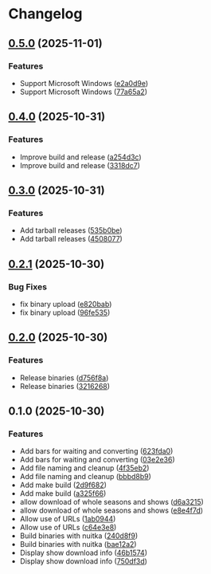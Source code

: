 # Changelog

## [0.5.0](https://github.com/liger1978/pget_iplayer/compare/v0.4.0...v0.5.0) (2025-11-01)


### Features

* Support Microsoft Windows ([e2a0d9e](https://github.com/liger1978/pget_iplayer/commit/e2a0d9ed73fb3bab2f4b44e3ba2362ca5e461d1d))
* Support Microsoft Windows ([77a65a2](https://github.com/liger1978/pget_iplayer/commit/77a65a2bfcff5cae8f838e9e6e97b7251c67ed54))

## [0.4.0](https://github.com/liger1978/pget_iplayer/compare/v0.3.0...v0.4.0) (2025-10-31)


### Features

* Improve build and release ([a254d3c](https://github.com/liger1978/pget_iplayer/commit/a254d3c41887215f74328f9e7a6a16a7c947fd55))
* Improve build and release ([3318dc7](https://github.com/liger1978/pget_iplayer/commit/3318dc72a74554ac091e362801942933666e4bef))

## [0.3.0](https://github.com/liger1978/pget_iplayer/compare/v0.2.1...v0.3.0) (2025-10-31)


### Features

* Add tarball releases ([535b0be](https://github.com/liger1978/pget_iplayer/commit/535b0be97548d192b44508b8624e0dcf9ef59656))
* Add tarball releases ([4508077](https://github.com/liger1978/pget_iplayer/commit/45080779c7c0c4a744098966a19ab10dfd4d944f))

## [0.2.1](https://github.com/liger1978/pget_iplayer/compare/v0.2.0...v0.2.1) (2025-10-30)


### Bug Fixes

* fix binary upload ([e820bab](https://github.com/liger1978/pget_iplayer/commit/e820babaacef2fcf1c74384e8ee3c4d03f8b631a))
* fix binary upload ([96fe535](https://github.com/liger1978/pget_iplayer/commit/96fe53537d985cb00d76d675d7f31861ad833bec))

## [0.2.0](https://github.com/liger1978/pget_iplayer/compare/v0.1.0...v0.2.0) (2025-10-30)


### Features

* Release binaries ([d756f8a](https://github.com/liger1978/pget_iplayer/commit/d756f8add7a0d47a1eba72ec231acc9b97665a85))
* Release binaries ([3216268](https://github.com/liger1978/pget_iplayer/commit/32162681ad4ab31d3f927cfe2a98875426768531))

## 0.1.0 (2025-10-30)


### Features

* Add bars for waiting and converting ([623fda0](https://github.com/liger1978/pget_iplayer/commit/623fda098aad51d2f02c9fd2c733530c0d03fba0))
* Add bars for waiting and converting ([03e2e36](https://github.com/liger1978/pget_iplayer/commit/03e2e3694fa032d3b89cdc3b0a1efc51e9d53faa))
* Add file naming and cleanup ([4f35eb2](https://github.com/liger1978/pget_iplayer/commit/4f35eb277344fbb4c4566c73ac85085c334f82b6))
* Add file naming and cleanup ([bbbd8b9](https://github.com/liger1978/pget_iplayer/commit/bbbd8b91ae30a897d636f159c3aab7fda3a8e368))
* Add make build ([2d9f682](https://github.com/liger1978/pget_iplayer/commit/2d9f682fe7afed21f31ac5cd7f5b93dbd083f6c8))
* Add make build ([a325f66](https://github.com/liger1978/pget_iplayer/commit/a325f66afffba06891e0d3989b18833e6aea701f))
* allow download of whole seasons and shows ([d6a3215](https://github.com/liger1978/pget_iplayer/commit/d6a32157fc46f3104e835f1beb2a5604b9cd2c0e))
* allow download of whole seasons and shows ([e8e4f7d](https://github.com/liger1978/pget_iplayer/commit/e8e4f7d6786543fcafbc2cedbf8f2cbf0f1b7995))
* Allow use of URLs ([1ab0944](https://github.com/liger1978/pget_iplayer/commit/1ab0944fe1d6a8fda51b5e24b5eba41d4e2b5c0d))
* Allow use of URLs ([c64e3e8](https://github.com/liger1978/pget_iplayer/commit/c64e3e832b5e60a37f129ecf307c9715c563e597))
* Build binaries with nuitka ([240d8f9](https://github.com/liger1978/pget_iplayer/commit/240d8f9ea7f379c2868d135a15d749285f1b5df8))
* Build binaries with nuitka ([bae12a2](https://github.com/liger1978/pget_iplayer/commit/bae12a2891cd22a188a39b29fea25e8db06367c5))
* Display show download info ([46b1574](https://github.com/liger1978/pget_iplayer/commit/46b15741fc436fccd885262444e3f8008d336547))
* Display show download info ([750df3d](https://github.com/liger1978/pget_iplayer/commit/750df3d7adfe7988df6043b5455c0b9b91fdde4c))
